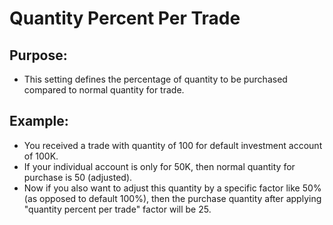 # Quantity Percent Per Trade



## Purpose: 

- This setting defines the percentage of quantity to be purchased compared to normal quantity for trade.


## Example: 

- You received a trade with quantity of 100 for default investment account of 100K. 
- If your individual account is only for 50K, then normal quantity for purchase is 50 (adjusted). 
- Now if you also want to adjust this quantity by a specific factor like 50% (as opposed to default 100%), then the purchase quantity after applying "quantity percent per trade" factor will be 25. 

